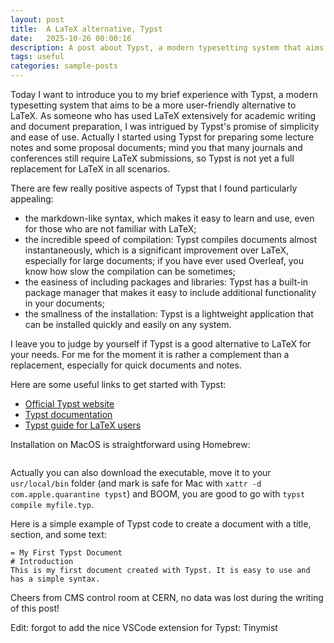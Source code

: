```yaml
---
layout: post
title:  A LaTeX alternative, Typst
date:   2025-10-26 00:00:16
description: A post about Typst, a modern typesetting system that aims to be a more user-friendly alternative to LaTeX.
tags: useful
categories: sample-posts
---
```


Today I want to introduce you to my brief experience with Typst, a modern typesetting system that aims to be a more user-friendly alternative to LaTeX. As someone who has used LaTeX extensively for academic writing and document preparation, I was intrigued by Typst's promise of simplicity and ease of use.
Actually I started using Typst for preparing some lecture notes and some proposal documents; mind you that many journals and conferences still require LaTeX submissions, so Typst is not yet a full replacement for LaTeX in all scenarios.

There are few really positive aspects of Typst that I found particularly appealing:
- the markdown-like syntax, which makes it easy to learn and use, even for those who are not familiar with LaTeX;
- the incredible speed of compilation: Typst compiles documents almost instantaneously, which is a significant improvement over LaTeX, especially for large documents; if you have ever used Overleaf, you know how slow the compilation can be sometimes;
- the easiness of including packages and libraries: Typst has a built-in package manager that makes it easy to include additional functionality in your documents;
- the smallness of the installation: Typst is a lightweight application that can be installed quickly and easily on any system.

I leave you to judge by yourself if Typst is a good alternative to LaTeX for your needs. For me for the moment it is rather a complement than a replacement, especially for quick documents and notes.

Here are some useful links to get started with Typst:
- [Official Typst website](https://typst.app/)
- [Typst documentation](https://typst.app/docs/)
- [Typst guide for LaTeX users](https://typst.app/docs/guides/for-latex-users/)

Installation on MacOS is straightforward using Homebrew:
```brew install typst
```
Actually you can also download the executable, move it to your `usr/local/bin` folder (and mark is safe for Mac with `xattr -d com.apple.quarantine typst`) and BOOM, you are good to go with `typst compile myfile.typ`.

Here is a simple example of Typst code to create a document with a title, section, and some text:
```typst
= My First Typst Document
# Introduction
This is my first document created with Typst. It is easy to use and has a simple syntax.
```

Cheers from CMS control room at CERN, no data was lost during the writing of this post!

Edit: forgot to add the nice VSCode extension for Typst: Tinymist